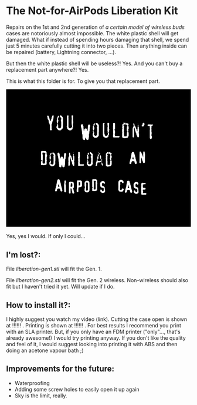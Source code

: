 # The Not-for-AirPods Liberation Kit

Repairs on the 1st and 2nd generation of *a certain model of wireless buds* cases are notoriously almost impossible. The white plastic shell will get damaged. What if instead of spending hours damaging that shell, we spend just 5 minutes carefully cutting it into two pieces. Then anything inside can be repaired (battery, Lightning connector, ...).

But then the white plastic shell will be useless?! Yes. And you can't buy a replacement part anywhere?! Yes.

This is what this folder is for. To give you that replacement part.

![You wouldn't download an AirPods case](./wouldnt_download.jpg)

Yes, yes I would. If only I could...

## I'm lost?:

File *liberation-gen1.stl* will fit the Gen. 1.

File *liberation-gen2.stl* will fit the Gen. 2 wireless. Non-wireless should also fit but I haven't tried it yet. Will update if I do.

## How to install it?:

I highly suggest you watch my video (link).
Cutting the case open is shown at !!!!!! .
Printing is shown at !!!!!! .
For best results I recommend you print with an SLA printer.
But, if you only have an FDM printer ("only"..., that's already awesome!) I would try printing anyway. If you don't like the quality and feel of it, I would suggest looking into printing it with ABS and then doing an acetone vapour bath ;)

## Improvements for the future:

- Waterproofing
- Adding some screw holes to easily open it up again
- Sky is the limit, really.
